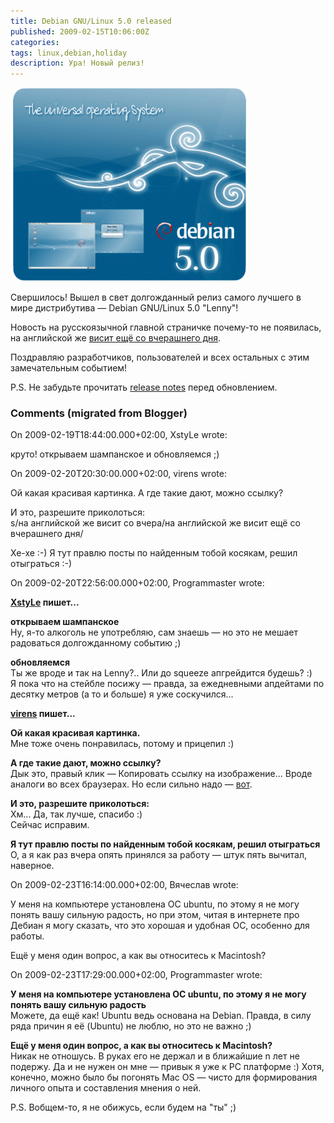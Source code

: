 ```yaml
---
title: Debian GNU/Linux 5.0 released
published: 2009-02-15T10:06:00Z
categories: 
tags: linux,debian,holiday
description: Ура! Новый релиз!
---
```


<div class="center">
<img src="/images/lennybanner-indexed.png"
    width="380px" height="310px"
    alt="The Universal Operating System — Debian 5.0"
    class="bleed" />
</div>

Свершилось! Вышел в свет долгожданный релиз самого лучшего в мире дистрибутива — Debian GNU/Linux 5.0 "Lenny"!

Новость на русскоязычной главной страничке почему-то не появилась, на английской же <a href="http://debian.org/News/2009/20090214">висит ещё со вчерашнего дня</a>.

Поздравляю разработчиков, пользователей и всех остальных с этим замечательным событием!

P.S. Не забудьте прочитать <a href="http://debian.org/releases/lenny/releasenotes">release notes</a> перед обновлением.

<h3 id='hakyll-convert-comments-title'>Comments (migrated from Blogger)</h3>
<div class='hakyll-convert-comment'>
<p class='hakyll-convert-comment-date'>On 2009-02-19T18:44:00.000+02:00, XstyLe wrote:</p>
<p class='hakyll-convert-comment-body'>
круто! открываем шампанское и обновляемся ;)
</p>
</div>

<div class='hakyll-convert-comment'>
<p class='hakyll-convert-comment-date'>On 2009-02-20T20:30:00.000+02:00, virens wrote:</p>
<p class='hakyll-convert-comment-body'>
Ой какая красивая картинка. А где такие дают, можно ссылку?

И это, разрешите приколоться:<br/>
s/на английской же висит со вчера/на английской же висит ещё со вчерашнего дня/

Хе-хе :-) Я тут правлю посты по найденным тобой косякам, решил отыграться :-)
</p>
</div>

<div class='hakyll-convert-comment'>
<p class='hakyll-convert-comment-date'>On 2009-02-20T22:56:00.000+02:00, Programmaster wrote:</p>
<p class='hakyll-convert-comment-body'>
<B><A HREF="http://www.blogger.com/profile/18140467029747203186" REL="nofollow">XstyLe</A> пишет...</B>

<B>открываем шампанское</B><br/>
Ну, я-то алкоголь не употребляю, сам знаешь — но это не мешает радоваться долгожданному событию ;)

<B>обновляемся</B><br/>
Ты же вроде и так на Lenny?.. Или до squeeze апгрейдится будешь? :)<br/>
Я пока что на стейбле посижу — правда, за ежедневными апдейтами по десятку метров (а то и больше) я уже соскучился...

<B><A HREF="http://www.blogger.com/profile/12420257446841864325" REL="nofollow">virens</A> пишет...</B>

<B>Ой какая красивая картинка.</B><br/>
Мне тоже очень понравилась, потому и прицепил :)

<B>А где такие дают, можно ссылку?</B><br/>
Дык это, правый клик — Копировать ссылку на изображение... Вроде аналоги во всех браузерах. Но если сильно надо — <A HREF="http://debian.org/Pics/lennybanner_indexed.png" REL="nofollow">вот</A>.

<B>И это, разрешите приколоться:</B><br/>
Хм... Да, так лучше, спасибо :)<br/>
Сейчас исправим.

<B>Я тут правлю посты по найденным тобой косякам, решил отыграться</B><br/>
О, а я как раз вчера опять принялся за работу — штук пять вычитал, наверное.
</p>
</div>

<div class='hakyll-convert-comment'>
<p class='hakyll-convert-comment-date'>On 2009-02-23T16:14:00.000+02:00, Вячеслав wrote:</p>
<p class='hakyll-convert-comment-body'>
У меня на компьютере установлена ОС ubuntu, по этому я не могу понять вашу сильную радость, но при этом, читая в интернете про Дебиан я могу сказать, что это хорошая и удобная ОС, особенно для работы. 

Ещё у меня один вопрос, а как вы относитесь к Macintosh?
</p>
</div>

<div class='hakyll-convert-comment'>
<p class='hakyll-convert-comment-date'>On 2009-02-23T17:29:00.000+02:00, Programmaster wrote:</p>
<p class='hakyll-convert-comment-body'>
<B>У меня на компьютере установлена ОС ubuntu, по этому я не могу понять вашу сильную радость</B><br/>
Можете, да ещё как! Ubuntu ведь основана на Debian. Правда, в силу ряда причин я её (Ubuntu) не люблю, но это не важно ;)

<B>Ещё у меня один вопрос, а как вы относитесь к Macintosh?</B><br/>
Никак не отношусь. В руках его не держал и в ближайшие n лет не подержу. Да и не нужен он мне — привык я уже к PC платформе :) Хотя, конечно, можно было бы погонять Mac OS — чисто для формирования личного опыта и составления мнения о ней.

P.S. Вобщем-то, я не обижусь, если будем на "ты" ;)
</p>
</div>



